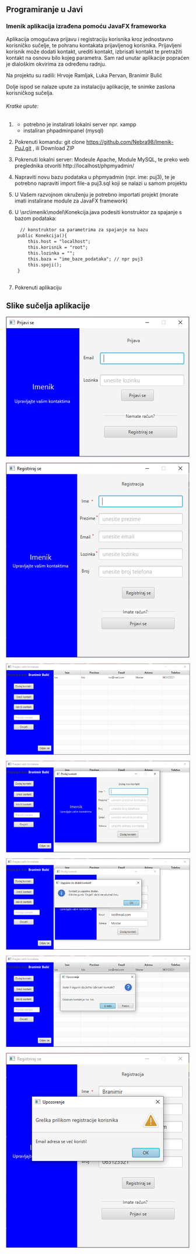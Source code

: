 ## Programiranje u Javi

### Imenik aplikacija izrađena pomoću JavaFX frameworka

Aplikacija omogućava prijavu i registraciju korisnika kroz jednostavno korisničko sučelje, te pohranu kontakata prijavljenog korisnika.
Prijavljeni korisnik može dodati kontakt, urediti kontakt, izbrisati kontakt te pretražiti kontakt na osnovu bilo kojeg parametra. 
Sam rad unutar aplikacije popraćen je dialoškim okvirima za određenu radnju.

Na projektu su radili: Hrvoje Ramljak, Luka Pervan, Branimir Bulić

Dolje ispod se nalaze upute za instalaciju aplikacije, te snimke zaslona korisničkog sučelja.



###### Kratke upute:

1. 
    - potrebno je instalirati lokalni server npr. xampp
    - instaliran phpadminpanel (mysql)
    
2. Pokrenuti komandu: git clone https://github.com/Nebra98/Imenik-PuJ.git , ili Download ZIP
    
3. Pokrenuti lokalni server: Modeule Apache, Module MySQL, te preko web preglednika otvoriti http://localhost/phpmyadmin/
    
4. Napraviti novu bazu podataka u phpmyadmin (npr. ime: puj3), te je potrebno napraviti import file-a puj3.sql koji se nalazi u samom projektu

5. U Vašem razvojnom okruženju je potrebno importati projekt (morate imati instalirane module za JavaFX framework)

7. U \src\imenik\model\Konekcija.java podesiti konstruktor za spajanje s bazom podataka: 
   ```
     // konstruktor sa parametrima za spajanje na bazu
    public Konekcija(){
        this.host = "localhost";
        this.korisnik = "root";
        this.lozinka = "";
        this.baza = "ime_baze_podataka"; // npr puj3
        this.spoji();
    }
    
   ```

8. Pokrenuti aplikaciju


## Slike sučelja aplikacije

![GitHub Logo](/screenshots/prijava.PNG)

![GitHub Logo](/screenshots/registracija.PNG)

![GitHub Logo](/screenshots/lista_kontakata.PNG)

![GitHub Logo](/screenshots/dodaj_kontakt.PNG)

![GitHub Logo](/screenshots/dialog.PNG)

![GitHub Logo](/screenshots/dialog2.PNG)

![GitHub Logo](/screenshots/dialog3.PNG)
